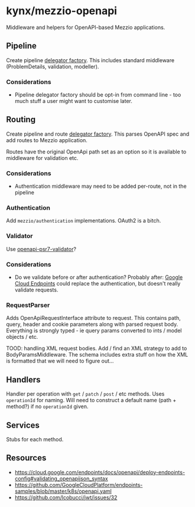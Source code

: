 # kynx/mezzio-openapi

Middleware and helpers for OpenAPI-based Mezzio applications.

## Pipeline

Create pipeline [delegator factory]. This includes standard middleware (ProblemDetails, validation, modeller).

### Considerations

* Pipeline delegator factory should be opt-in from command line - too much stuff a user might want to customise later. 


## Routing

Create pipeline and route [delegator factory]. This parses OpenAPI spec and add routes to Mezzio application.

Routes have the original OpenApi path set as an option so it is available to middleware for validation etc.  

### Considerations

* Authentication middleware may need to be added per-route, not in the pipeline

### Authentication

Add `mezzio/authentication` implementations. OAuth2 is a bitch.


### Validator

Use [openapi-psr7-validator]?

### Considerations

* Do we validate before or after authentication? Probably after: [Google Cloud Endpoints] could replace the authentication, but 
doesn't really validate requests.

### RequestParser

Adds OpenApiRequestInterface attribute to request. This contains path, query, header and cookie parameters along with 
parsed request body. Everything is strongly typed - ie query params converted to ints / model objects / etc.

TOOD: handling XML request bodies. Add / find an XML strategy to add to BodyParamsMiddleware. The schema includes extra 
stuff on how the XML is formatted that we will need to figure out...


## Handlers

Handler per operation with `get` / `patch` / `post` / etc methods. Uses `operationId` for naming. Will need
to construct a default name (path + method?) if no `operationId` given.


## Services

Stubs for each method. 

## Resources

* https://cloud.google.com/endpoints/docs/openapi/deploy-endpoints-config#validating_openapijson_syntax
* https://github.com/GoogleCloudPlatform/endpoints-samples/blob/master/k8s/openapi.yaml
* https://github.com/lcobucci/jwt/issues/32

[delegator factory]: https://docs.mezzio.dev/mezzio/v3/cookbook/autowiring-routes-and-pipelines/#custom-delegator-factories
[openapi-psr7-validator]: https://github.com/thephpleague/openapi-psr7-validator
[Google Cloud Endpoints]: https://cloud.google.com/endpoints/docs/openapi/deploy-endpoints-config#validating_openapijson_syntax
